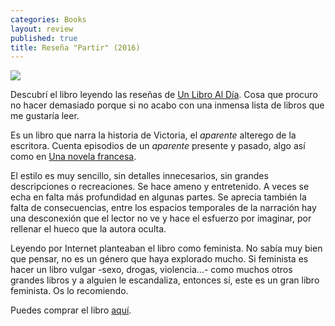 ```yaml
---
categories: Books
layout: review
published: true
title: Reseña "Partir" (2016)
---
```

![](http://i.imgur.com/b3Cbguw.jpg)

Descubrí el libro leyendo las reseñas de [Un Libro Al Día](http://unlibroaldia.blogspot.com/2017/02/lucia-baskaran-partir.html). Cosa que procuro no hacer demasiado porque si no acabo con una inmensa lista de libros que me gustaría leer.

Es un libro que narra la historia de Victoria, el _aparente_ alterego de la escritora. Cuenta episodios de un _aparente_ presente y pasado, algo así como en [Una novela francesa](/books/2017/02/12/resena-una-novela-francesa.html).

El estilo es muy sencillo, sin detalles innecesarios, sin grandes descripciones o recreaciones. Se hace ameno y entretenido. A veces se echa en falta más profundidad en algunas partes. Se aprecia también la falta de consecuencias, entre los espacios temporales de la narración hay una desconexión que el lector no ve y hace el esfuerzo por imaginar, por rellenar el hueco que la autora oculta.

Leyendo por Internet planteaban el libro como feminista. No sabía muy bien que pensar, no es un género que haya explorado mucho. Si feminista es hacer un libro vulgar -sexo, drogas, violencia...- como muchos otros grandes libros y a alguien le escandaliza, entonces sí, este es un gran libro feminista. Os lo recomiendo.

Puedes comprar el libro [aquí](https://www.amazon.es/dp/B01IRUJKT6).

